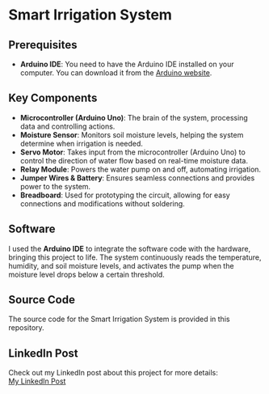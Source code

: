 # Smart Irrigation System
## Prerequisites
- **Arduino IDE**: You need to have the Arduino IDE installed on your computer. You can download it from the [Arduino website](https://www.arduino.cc/en/software).

## Key Components
- **Microcontroller (Arduino Uno)**: The brain of the system, processing data and controlling actions.
- **Moisture Sensor**: Monitors soil moisture levels, helping the system determine when irrigation is needed.
- **Servo Motor**: Takes input from the microcontroller (Arduino Uno) to control the direction of water flow based on real-time moisture data.
- **Relay Module**: Powers the water pump on and off, automating irrigation.
- **Jumper Wires & Battery**: Ensures seamless connections and provides power to the system.
- **Breadboard**: Used for prototyping the circuit, allowing for easy connections and modifications without soldering.

## Software
I used the **Arduino IDE** to integrate the software code with the hardware, bringing this project to life. The system continuously reads the temperature, humidity, and soil moisture levels, and activates the pump when the moisture level drops below a certain threshold. 

## Source Code
The source code for the Smart Irrigation System is provided in this repository.

## LinkedIn Post
Check out my LinkedIn post about this project for more details:  
[My LinkedIn Post](https://www.linkedin.com/posts/abdulrafi0870_iot-arduino-smartirrigation-activity-7227988870565347328-PJNt?utm_source=share&utm_medium=member_desktop)
